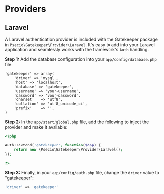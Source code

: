 # Providers

## Laravel

A Laravel authentication provider is included with the Gatekeeper package in `Psecio\Gatekeeper\Provider\Laravel`.
It's easy to add into your Laravel application and seamlessly works with the framework's `Auth` handling.

**Step 1:** Add the database configuration into your `app/config/database.php` file:

```
'gatekeeper' => array(
    'driver' => 'mysql',
    'host' => 'localhost',
    'database' => 'gatekeeper',
    'username' => 'your-username',
    'password' => 'your-password',
    'charset'   => 'utf8',
    'collation' => 'utf8_unicode_ci',
    'prefix'    => '',
)
```

**Step 2:** In the `app/start/global.php` file, add the following to inject the provider and make it available:

```php
<?php

Auth::extend('gatekeeper', function($app) {
    return new \Psecio\Gatekeeper\Provider\Laravel();
});

?>
```

**Step 3:** Finally, in your `app/config/auth.php` file, change the `driver` value to "gatekeeper":

```php
'driver' => 'gatekeeper'
```